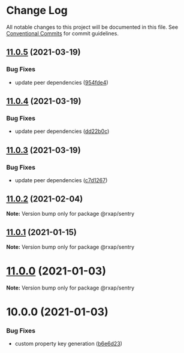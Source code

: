 # Change Log

All notable changes to this project will be documented in this file.
See [Conventional Commits](https://conventionalcommits.org) for commit guidelines.

## [11.0.5](https://gitlab.com/rxap/packages/compare/@rxap/sentry@11.0.4...@rxap/sentry@11.0.5) (2021-03-19)


### Bug Fixes

* update peer dependencies ([954fde4](https://gitlab.com/rxap/packages/commit/954fde47836ff0c1f25a77c33ff871ddc7685b6c))





## [11.0.4](https://gitlab.com/rxap/packages/compare/@rxap/sentry@11.0.3...@rxap/sentry@11.0.4) (2021-03-19)


### Bug Fixes

* update peer dependencies ([dd22b0c](https://gitlab.com/rxap/packages/commit/dd22b0ce053bc266c7aea659a2faf3be39f424e7))





## [11.0.3](https://gitlab.com/rxap/packages/compare/@rxap/sentry@11.0.2...@rxap/sentry@11.0.3) (2021-03-19)


### Bug Fixes

* update peer dependencies ([c7d1267](https://gitlab.com/rxap/packages/commit/c7d12671f3efc198985cddee92caa2558e74b023))





## [11.0.2](https://gitlab.com/rxap/packages/compare/@rxap/sentry@11.0.1...@rxap/sentry@11.0.2) (2021-02-04)

**Note:** Version bump only for package @rxap/sentry





## [11.0.1](https://gitlab.com/rxap/packages/compare/@rxap/sentry@11.0.0...@rxap/sentry@11.0.1) (2021-01-15)

**Note:** Version bump only for package @rxap/sentry





# [11.0.0](https://gitlab.com/rxap/packages/compare/@rxap/sentry@10.0.0...@rxap/sentry@11.0.0) (2021-01-03)

**Note:** Version bump only for package @rxap/sentry





# 10.0.0 (2021-01-03)


### Bug Fixes

* custom property key generation ([b6e6d23](https://gitlab.com/rxap/packages/commit/b6e6d23215f0b35e0de2d35003b186a3d435b8e4))
